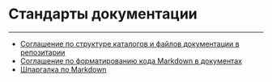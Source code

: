 # Стандарты документации #

---

* [Соглашение по структуре каталогов и файлов документации в репозитарии](catalog_structure.md)
* [Соглашение по форматированию кода Markdown в документах](format_code_in_docs.md)
* [Шпаргалка по Markdown](markdown_cheatsheet.md)